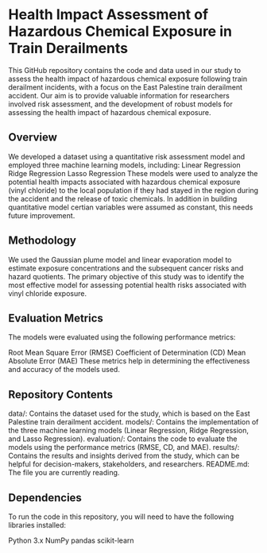 # Health Impact Assessment of Hazardous Chemical Exposure in Train Derailments
This GitHub repository contains the code and data used in our study to assess the health impact of hazardous chemical exposure following train derailment incidents, with a focus on the East Palestine train derailment accident. Our aim is to provide valuable information for researchers involved  risk assessment, and the development of robust models for assessing the health impact of hazardous chemical exposure.

## Overview
We developed a dataset using a quantitative risk assessment model and employed three machine learning models, including:
Linear Regression
Ridge Regression
Lasso Regression
These models were used to analyze the potential health impacts associated with hazardous chemical exposure (vinyl chloride) to the local population if they had stayed in the region during the accident and the release of toxic chemicals. In addition in building quantitative model certian variables were assumed as constant, this needs future improvement.

## Methodology
We used the Gaussian plume model and linear evaporation model to estimate exposure concentrations and the subsequent cancer risks and hazard quotients. The primary objective of this study was to identify the most effective model for assessing potential health risks associated with vinyl chloride exposure.

## Evaluation Metrics
The models were evaluated using the following performance metrics:

Root Mean Square Error (RMSE)
Coefficient of Determination (CD)
Mean Absolute Error (MAE)
These metrics help in determining the effectiveness and accuracy of the models used.

## Repository Contents
data/: Contains the dataset used for the study, which is based on the East Palestine train derailment accident.
models/: Contains the implementation of the three machine learning models (Linear Regression, Ridge Regression, and Lasso Regression).
evaluation/: Contains the code to evaluate the models using the performance metrics (RMSE, CD, and MAE).
results/: Contains the results and insights derived from the study, which can be helpful for decision-makers, stakeholders, and researchers.
README.md: The file you are currently reading.

## Dependencies
To run the code in this repository, you will need to have the following libraries installed:

Python 3.x
NumPy
pandas
scikit-learn






